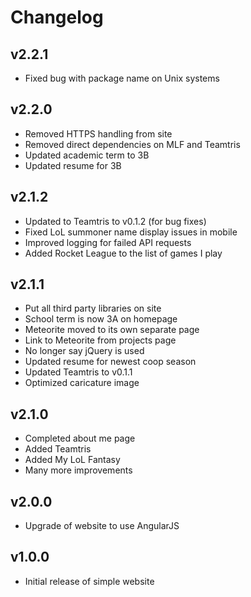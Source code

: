 # Changelog
## v2.2.1
- Fixed bug with package name on Unix systems

## v2.2.0
- Removed HTTPS handling from site
- Removed direct dependencies on MLF and Teamtris
- Updated academic term to 3B
- Updated resume for 3B

## v2.1.2
- Updated to Teamtris to v0.1.2 (for bug fixes)
- Fixed LoL summoner name display issues in mobile
- Improved logging for failed API requests
- Added Rocket League to the list of games I play

## v2.1.1
- Put all third party libraries on site
- School term is now 3A on homepage
- Meteorite moved to its own separate page
- Link to Meteorite from projects page
- No longer say jQuery is used
- Updated resume for newest coop season
- Updated Teamtris to v0.1.1
- Optimized caricature image

## v2.1.0
- Completed about me page
- Added Teamtris
- Added My LoL Fantasy
- Many more improvements

## v2.0.0
- Upgrade of website to use AngularJS

## v1.0.0
- Initial release of simple website
